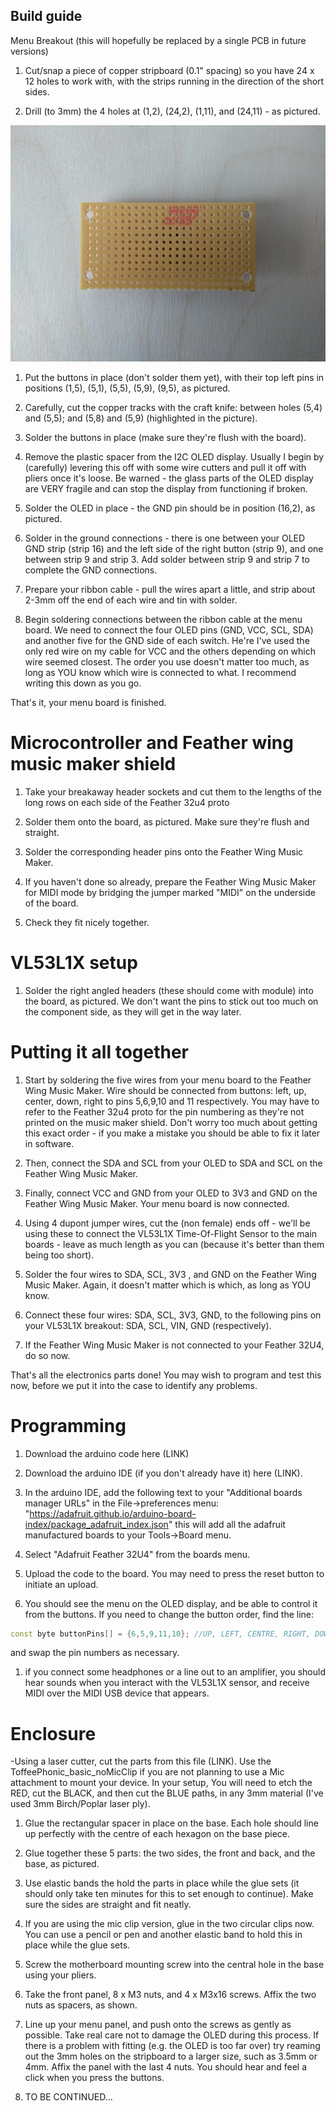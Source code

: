 ## Build guide

Menu Breakout (this will hopefully be replaced by a single PCB in future versions)

1. Cut/snap a piece of copper stripboard (0.1" spacing) so you have 24 x 12 holes to work with, with the strips running in the direction of the short sides.

1. Drill (to 3mm) the 4 holes at (1,2), (24,2), (1,11), and (24,11) - as pictured.

![Drill 3mm holes in board](img/001.jpg)

1. Put the buttons in place (don't solder them yet), with their top left pins in positions (1,5), (5,1), (5,5), (5,9), (9,5), as pictured.

1. Carefully, cut the copper tracks with the craft knife: between holes (5,4) and (5,5); and (5,8) and (5,9) (highlighted in the picture).

1. Solder the buttons in place (make sure they're flush with the board).

1. Remove the plastic spacer from the I2C OLED display. Usually I begin by (carefully) levering this off with some wire cutters and pull it off with pliers once it's loose. Be warned - the glass parts of the OLED display are VERY fragile and can stop the display from functioning if broken.

1. Solder the OLED in place - the GND pin should be in position (16,2), as pictured.

1. Solder in the ground connections - there is one between your OLED GND strip (strip 16) and the left side of the right button (strip 9), and one between strip 9 and strip 3. Add solder between strip 9 and strip 7 to complete the GND connections.

1. Prepare your ribbon cable - pull the wires apart a little, and strip about 2-3mm off the end of each wire and tin with solder.

1. Begin soldering connections between the ribbon cable at the menu board. We need to connect the four OLED pins (GND, VCC, SCL, SDA) and another five for the GND side of each switch. He're I've used the only red wire on my cable for VCC and the others depending on which wire seemed closest. The order you use doesn't matter too much, as long as YOU know which wire is connected to what. I recommend writing this down as you go.

That's it, your menu board is finished. 


# Microcontroller and Feather wing music maker shield

1. Take your breakaway header sockets and cut them to the lengths of the long rows on each side of the Feather 32u4 proto

1. Solder them onto the board, as pictured. Make sure they're flush and straight.

1. Solder the corresponding header pins onto the Feather Wing Music Maker.

1. If you haven't done so already, prepare the Feather Wing Music Maker for MIDI mode by bridging the jumper marked "MIDI" on the underside of the board.

1. Check they fit nicely together.

# VL53L1X setup

1. Solder the right angled headers (these should come with module) into the board, as pictured. We don't want the pins to stick out too much on the component side, as they will get in the way later.

# Putting it all together

1. Start by soldering the five wires from your menu board to the Feather Wing Music Maker. Wire should be connected from buttons: left, up, center, down, right to pins 5,6,9,10 and 11 respectively. You may have to refer to the Feather 32u4 proto for the pin numbering as they're not printed on the music maker shield. Don't worry too much about getting this exact order - if you make a mistake you should be able to fix it later in software.

1. Then, connect the SDA and SCL from your OLED to SDA and SCL on the Feather Wing Music Maker.

1. Finally, connect VCC and GND from your OLED to 3V3 and GND on the Feather Wing Music Maker. Your menu board is now connected.

1. Using 4 dupont jumper wires, cut the (non female) ends off - we'll be using these to connect the VL53L1X Time-Of-Flight Sensor to the main boards - leave as much length as you can (because it's better than them being too short).

1. Solder the four wires to SDA, SCL, 3V3 , and GND on the Feather Wing Music Maker. Again, it doesn't matter which is which, as long as YOU know.

1. Connect these four wires: SDA, SCL, 3V3, GND, to the following pins on your VL53L1X breakout: SDA, SCL, VIN, GND (respectively).

1. If the Feather Wing Music Maker is not connected to your Feather 32U4, do so now.

That's all the electronics parts done! You may wish to program and test this now, before we put it into the case to identify any problems. 

# Programming

1. Download the arduino code here (LINK)

1. Download the arduino IDE (if you don't already have it) here (LINK).

1. In the arduino IDE, add the following text to your "Additional boards manager URLs" in the File->preferences menu:
"https://adafruit.github.io/arduino-board-index/package_adafruit_index.json"
this will add all the adafruit manufactured boards to your Tools->Board menu.

1. Select "Adafruit Feather 32U4" from the boards menu.

1. Upload the code to the board. You may need to press the reset button to initiate an upload.

1. You should see the menu on the OLED display, and be able to control it from the buttons. If you need to change the button order, find the line:

```c++
const byte buttonPins[] = {6,5,9,11,10}; //UP, LEFT, CENTRE, RIGHT, DOWN   
```

and swap the pin numbers as necessary.

1. if you connect some headphones or a line out to an amplifier, you should hear sounds when you interact with the VL53L1X sensor, and receive MIDI over the MIDI USB device that appears.

# Enclosure

-Using a laser cutter, cut the parts from this file (LINK). Use the ToffeePhonic_basic_noMicClip if you are not planning to use a Mic attachment to mount your device. In your setup, You will need to etch the RED, cut the BLACK, and then cut the BLUE paths, in any 3mm material (I've used 3mm Birch/Poplar laser ply).

1. Glue the rectangular spacer in place on the base. Each hole should line up perfectly with the centre of each hexagon on the base piece.

1. Glue together these 5 parts: the two sides, the front and back, and the base, as pictured.

1. Use elastic bands the hold the parts in place while the glue sets (it should only take ten minutes for this to set enough to continue). Make sure the sides are straight and fit neatly.

1. If you are using the mic clip version, glue in the two circular clips now. You can use a pencil or pen and another elastic band to hold this in place while the glue sets.

1. Screw the motherboard mounting screw into the central hole in the base using your pliers.

1. Take the front panel, 8 x M3 nuts, and 4 x M3x16 screws. Affix the two nuts as spacers, as shown.

1. Line up your menu panel, and push onto the screws as gently as possible. Take real care not to damage the OLED during this process. If there is a problem with fitting (e.g. the OLED is too far over) try reaming out the 3mm holes on the stripboard to a larger size, such as 3.5mm or 4mm. Affix the panel with the last 4 nuts. You should hear and feel a click when you press the buttons.

1. TO BE CONTINUED...